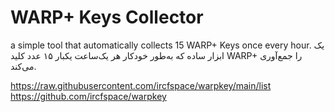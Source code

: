# WARP+ Keys Collector
a simple tool that automatically collects 15 WARP+ Keys once every hour.
یک ابزار ساده که به‌طور خودکار هر یک‌ساعت یکبار ۱۵ عدد کلید WARP+ را جمع‌آوری می‌کند.


https://raw.githubusercontent.com/ircfspace/warpkey/main/list
https://github.com/ircfspace/warpkey
